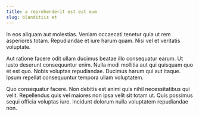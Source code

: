 ```yaml
---
title: a reprehenderit est est eum
slug: blanditiis et
---
```


In eos aliquam aut molestias. Veniam occaecati tenetur quia ut rem asperiores totam. Repudiandae et iure harum quam. Nisi vel et veritatis voluptate.

Aut ratione facere odit ullam ducimus beatae illo consequatur earum. Ut iusto deserunt consequuntur enim. Nulla modi mollitia aut qui quisquam quo et est quo. Nobis voluptas repudiandae. Ducimus harum qui aut itaque. Ipsum repellat consequuntur tempora ullam voluptatem.

Quo consequatur facere. Non debitis est animi quis nihil necessitatibus qui velit. Repellendus quis vel maiores non ipsa velit sit totam ut. Quis possimus sequi officia voluptas iure. Incidunt dolorum nulla voluptatem repudiandae non.
